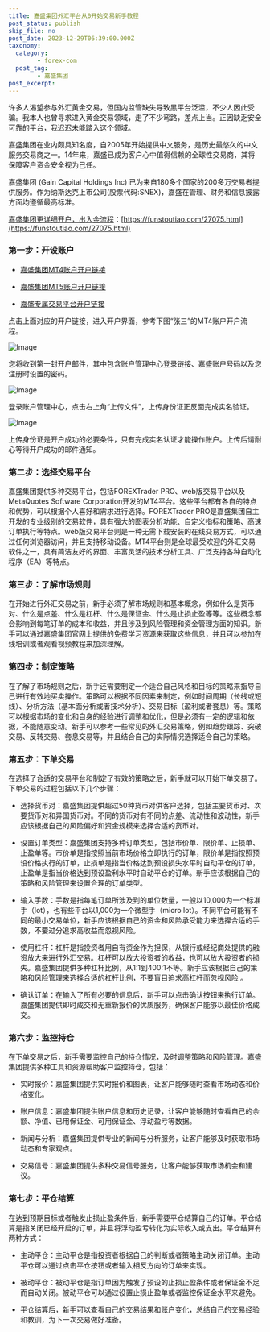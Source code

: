 ```yaml
---
title: 嘉盛集团外汇平台从0开始交易新手教程
post_status: publish
skip_file: no
post_date: 2023-12-29T06:39:00.000Z
taxonomy:
  category:
        - forex-com
  post_tag:
        - 嘉盛集团
post_excerpt: 
---
```

许多人渴望参与外汇黄金交易，但国内监管缺失导致黑平台泛滥，不少人因此受骗。我本人也曾寻求进入黄金交易领域，走了不少弯路，差点上当。正因缺乏安全可靠的平台，我迟迟未能踏入这个领域。

嘉盛集团在业内颇具知名度，自2005年开始提供中文服务，是历史最悠久的中文服务交易商之一。14年来，嘉盛已成为客户心中值得信赖的全球性交易商，其将保障客户资金安全视为己任。

嘉盛集团 (Gain Capital Holdings Inc) 已为来自180多个国家的200多万交易者提供服务。作为纳斯达克上市公司(股票代码:SNEX)，嘉盛在管理、财务和信息披露方面均遵循最高标准。

[嘉盛集团更详细开户，出入金流程](https://funstoutiao.com/27075.html)：[https://funstoutiao.com/27075.html](https://funstoutiao.com/27075.html)

### 第一步：开设账户

* [嘉盛集团MT4账户开户链接](https://s.ssgg.net/jsmt4)

* [嘉盛集团MT5账户开户链接](https://s.ssgg.net/jsmt5)

* [嘉盛专属交易平台开户链接](https://s.ssgg.net/js)

点击上面对应的开户链接，进入开户界面，参考下图“张三”的MT4账户开户流程。

![Image](https://prod-files-secure.s3.us-west-2.amazonaws.com/39ed1227-6d7d-4570-be36-9ccd4a2c4241/7a167aea-686b-400d-af59-4e18eb607a40/640.png?X-Amz-Algorithm=AWS4-HMAC-SHA256&X-Amz-Content-Sha256=UNSIGNED-PAYLOAD&X-Amz-Credential=ASIAZI2LB466WVRSSLUD%2F20251026%2Fus-west-2%2Fs3%2Faws4_request&X-Amz-Date=20251026T101311Z&X-Amz-Expires=3600&X-Amz-Security-Token=IQoJb3JpZ2luX2VjEM%2F%2F%2F%2F%2F%2F%2F%2F%2F%2F%2FwEaCXVzLXdlc3QtMiJGMEQCIAdH48uBF3jxnBCtpmxQOnZzFEK%2BRDWWnJRD85cuTHomAiAie5D7g%2F0uuPzozfzjBs1HbhCioUu%2Fc3WQlT8NUWjj%2BSqIBAiI%2F%2F%2F%2F%2F%2F%2F%2F%2F%2F8BEAAaDDYzNzQyMzE4MzgwNSIM8WTheGt73Ji5ffY5KtwDDEKtQ6dtHZ4jTxP9GdycgxbDq3QZIoaSjQMUMggVTi7oxbMzsnz03u2sLYHnXuX%2FMAbvaF1EJ%2B65xvs13iVTXEnNXVH8ft8K6m77yDsVAQJXcLwSCsbID5M3M8YakOR2dmPDR1o6UUSq3pVZGCAeS5NwBmRKk3EDkmgTGl39SFb5j4NzWKIoUg%2BLf%2BcDXhaKpiywMt4THL0ltEAx%2BUjj%2FC8vSta6PpUZslcOYBMeBGPpDFfCbDFBefe19VpKV1%2BFgkR4wygff35adjHHk3T2XpX4l4PsjhWLYSYJd9PMIt4v7epzgAUTrRJWeNV00uaQkPv0HYQnp3GjOn0SWEnp28D%2FhE8gKM6ljKDtdGkcXSwYCmDBHYrTG%2FtWMV%2Br7RPcn5SCRa8FhhQZgwSj7DzxV5buDlh%2BGExAk8OCmnDIazE%2FtltJHsAnQgIOaNmqM9uBVK8CDNHQu8GOeaCiVcWcTCIwAU%2FjlaY82HqPK0yYwLtHN8Q7ZhklnBNj1%2Bo0wPa6LFUcvWD1wPQMDsVTRI1YhbiuZ%2FHzurkz460UusW8Ef7hFjRf2BMcGjB%2F6t3bwnk%2BoppAK4CeVtdJd0ewoMpesnVTXLjD1vNTvmOIBaG6zcRY5vrH3KL6DPQFpLUwgYD3xwY6pgEz1tAYmJ3lrl02XkxW4r8qjg%2FEPH0LijpRVfmv4dBO1iPhhrdxIuwh7IDoerIYXMRAhAbMg6JjvgcQz1D8Ff%2BibvetVsn4KeGnMEPp12Ge196Onngp2BiQMVz1W0GVVNPIadVy4fqua6NuDfAIhXaK8Kl75FKa2MNkNWwmoPYpz9BbVWbvbEP3y51IVVDMu3WINivwdZ%2Be%2FKzWekiixHpbCr6h7At0&X-Amz-Signature=bf8831ff246cd79650a6a680b2b137d4786cc7d036ce3fc7653ecbdffcde5840&X-Amz-SignedHeaders=host&x-amz-checksum-mode=ENABLED&x-id=GetObject)

您将收到第一封开户邮件，其中包含账户管理中心登录链接、嘉盛账户号码以及您注册时设置的密码。

![Image](https://prod-files-secure.s3.us-west-2.amazonaws.com/39ed1227-6d7d-4570-be36-9ccd4a2c4241/eaa1c6b3-2877-4284-a0e1-530e222c27fb/image.png?X-Amz-Algorithm=AWS4-HMAC-SHA256&X-Amz-Content-Sha256=UNSIGNED-PAYLOAD&X-Amz-Credential=ASIAZI2LB466WVRSSLUD%2F20251026%2Fus-west-2%2Fs3%2Faws4_request&X-Amz-Date=20251026T101311Z&X-Amz-Expires=3600&X-Amz-Security-Token=IQoJb3JpZ2luX2VjEM%2F%2F%2F%2F%2F%2F%2F%2F%2F%2F%2FwEaCXVzLXdlc3QtMiJGMEQCIAdH48uBF3jxnBCtpmxQOnZzFEK%2BRDWWnJRD85cuTHomAiAie5D7g%2F0uuPzozfzjBs1HbhCioUu%2Fc3WQlT8NUWjj%2BSqIBAiI%2F%2F%2F%2F%2F%2F%2F%2F%2F%2F8BEAAaDDYzNzQyMzE4MzgwNSIM8WTheGt73Ji5ffY5KtwDDEKtQ6dtHZ4jTxP9GdycgxbDq3QZIoaSjQMUMggVTi7oxbMzsnz03u2sLYHnXuX%2FMAbvaF1EJ%2B65xvs13iVTXEnNXVH8ft8K6m77yDsVAQJXcLwSCsbID5M3M8YakOR2dmPDR1o6UUSq3pVZGCAeS5NwBmRKk3EDkmgTGl39SFb5j4NzWKIoUg%2BLf%2BcDXhaKpiywMt4THL0ltEAx%2BUjj%2FC8vSta6PpUZslcOYBMeBGPpDFfCbDFBefe19VpKV1%2BFgkR4wygff35adjHHk3T2XpX4l4PsjhWLYSYJd9PMIt4v7epzgAUTrRJWeNV00uaQkPv0HYQnp3GjOn0SWEnp28D%2FhE8gKM6ljKDtdGkcXSwYCmDBHYrTG%2FtWMV%2Br7RPcn5SCRa8FhhQZgwSj7DzxV5buDlh%2BGExAk8OCmnDIazE%2FtltJHsAnQgIOaNmqM9uBVK8CDNHQu8GOeaCiVcWcTCIwAU%2FjlaY82HqPK0yYwLtHN8Q7ZhklnBNj1%2Bo0wPa6LFUcvWD1wPQMDsVTRI1YhbiuZ%2FHzurkz460UusW8Ef7hFjRf2BMcGjB%2F6t3bwnk%2BoppAK4CeVtdJd0ewoMpesnVTXLjD1vNTvmOIBaG6zcRY5vrH3KL6DPQFpLUwgYD3xwY6pgEz1tAYmJ3lrl02XkxW4r8qjg%2FEPH0LijpRVfmv4dBO1iPhhrdxIuwh7IDoerIYXMRAhAbMg6JjvgcQz1D8Ff%2BibvetVsn4KeGnMEPp12Ge196Onngp2BiQMVz1W0GVVNPIadVy4fqua6NuDfAIhXaK8Kl75FKa2MNkNWwmoPYpz9BbVWbvbEP3y51IVVDMu3WINivwdZ%2Be%2FKzWekiixHpbCr6h7At0&X-Amz-Signature=f7611d28bbd1484438556b030f424fb386bf38eedae9b2340f51910c54a75fa4&X-Amz-SignedHeaders=host&x-amz-checksum-mode=ENABLED&x-id=GetObject)

登录账户管理中心，点击右上角“上传文件”，上传身份证正反面完成实名验证。

![Image](https://prod-files-secure.s3.us-west-2.amazonaws.com/39ed1227-6d7d-4570-be36-9ccd4a2c4241/54090639-09fc-46b4-a135-e0289f707147/image.png?X-Amz-Algorithm=AWS4-HMAC-SHA256&X-Amz-Content-Sha256=UNSIGNED-PAYLOAD&X-Amz-Credential=ASIAZI2LB466WVRSSLUD%2F20251026%2Fus-west-2%2Fs3%2Faws4_request&X-Amz-Date=20251026T101311Z&X-Amz-Expires=3600&X-Amz-Security-Token=IQoJb3JpZ2luX2VjEM%2F%2F%2F%2F%2F%2F%2F%2F%2F%2F%2FwEaCXVzLXdlc3QtMiJGMEQCIAdH48uBF3jxnBCtpmxQOnZzFEK%2BRDWWnJRD85cuTHomAiAie5D7g%2F0uuPzozfzjBs1HbhCioUu%2Fc3WQlT8NUWjj%2BSqIBAiI%2F%2F%2F%2F%2F%2F%2F%2F%2F%2F8BEAAaDDYzNzQyMzE4MzgwNSIM8WTheGt73Ji5ffY5KtwDDEKtQ6dtHZ4jTxP9GdycgxbDq3QZIoaSjQMUMggVTi7oxbMzsnz03u2sLYHnXuX%2FMAbvaF1EJ%2B65xvs13iVTXEnNXVH8ft8K6m77yDsVAQJXcLwSCsbID5M3M8YakOR2dmPDR1o6UUSq3pVZGCAeS5NwBmRKk3EDkmgTGl39SFb5j4NzWKIoUg%2BLf%2BcDXhaKpiywMt4THL0ltEAx%2BUjj%2FC8vSta6PpUZslcOYBMeBGPpDFfCbDFBefe19VpKV1%2BFgkR4wygff35adjHHk3T2XpX4l4PsjhWLYSYJd9PMIt4v7epzgAUTrRJWeNV00uaQkPv0HYQnp3GjOn0SWEnp28D%2FhE8gKM6ljKDtdGkcXSwYCmDBHYrTG%2FtWMV%2Br7RPcn5SCRa8FhhQZgwSj7DzxV5buDlh%2BGExAk8OCmnDIazE%2FtltJHsAnQgIOaNmqM9uBVK8CDNHQu8GOeaCiVcWcTCIwAU%2FjlaY82HqPK0yYwLtHN8Q7ZhklnBNj1%2Bo0wPa6LFUcvWD1wPQMDsVTRI1YhbiuZ%2FHzurkz460UusW8Ef7hFjRf2BMcGjB%2F6t3bwnk%2BoppAK4CeVtdJd0ewoMpesnVTXLjD1vNTvmOIBaG6zcRY5vrH3KL6DPQFpLUwgYD3xwY6pgEz1tAYmJ3lrl02XkxW4r8qjg%2FEPH0LijpRVfmv4dBO1iPhhrdxIuwh7IDoerIYXMRAhAbMg6JjvgcQz1D8Ff%2BibvetVsn4KeGnMEPp12Ge196Onngp2BiQMVz1W0GVVNPIadVy4fqua6NuDfAIhXaK8Kl75FKa2MNkNWwmoPYpz9BbVWbvbEP3y51IVVDMu3WINivwdZ%2Be%2FKzWekiixHpbCr6h7At0&X-Amz-Signature=dc90d9adacbcdc32578db1fe620a7365443d3ceaccb261114ff5a55dc88e98c8&X-Amz-SignedHeaders=host&x-amz-checksum-mode=ENABLED&x-id=GetObject)

上传身份证是开户成功的必要条件，只有完成实名认证才能操作账户。上传后请耐心等待开户成功的邮件通知。

### 第二步：选择交易平台

嘉盛集团提供多种交易平台，包括FOREXTrader PRO、web版交易平台以及MetaQuotes Software Corporation开发的MT4平台。这些平台都有各自的特点和优势，可以根据个人喜好和需求进行选择。FOREXTrader PRO是嘉盛集团自主开发的专业级别的交易软件，具有强大的图表分析功能、自定义指标和策略、高速订单执行等特点。web版交易平台则是一种无需下载安装的在线交易方式，可以通过任何浏览器访问，并且支持移动设备。MT4平台则是全球最受欢迎的外汇交易软件之一，具有简洁友好的界面、丰富灵活的技术分析工具、广泛支持各种自动化程序（EA）等特点。

### 第三步：了解市场规则

在开始进行外汇交易之前，新手必须了解市场规则和基本概念，例如什么是货币对、什么是点差、什么是杠杆、什么是保证金、什么是止损止盈等等。这些概念都会影响到每笔订单的成本和收益，并且涉及到风险管理和资金管理方面的知识。新手可以通过嘉盛集团官网上提供的免费学习资源来获取这些信息，并且可以参加在线培训或者观看视频教程来加深理解。

### 第四步：制定策略

在了解了市场规则之后，新手还需要制定一个适合自己风格和目标的策略来指导自己进行有效地买卖操作。策略可以根据不同因素来制定，例如时间周期（长线或短线）、分析方法（基本面分析或者技术分析）、交易目标（盈利或者套息）等。策略可以根据市场的变化和自身的经验进行调整和优化，但是必须有一定的逻辑和依据，不能随意变动。新手可以参考一些常见的外汇交易策略，例如趋势跟踪、突破交易、反转交易、套息交易等，并且结合自己的实际情况选择适合自己的策略。

### 第五步：下单交易

在选择了合适的交易平台和制定了有效的策略之后，新手就可以开始下单交易了。下单交易的过程包括以下几个步骤：

* 选择货币对：嘉盛集团提供超过50种货币对供客户选择，包括主要货币对、次要货币对和异国货币对。不同的货币对有不同的点差、流动性和波动性，新手应该根据自己的风险偏好和资金规模来选择合适的货币对。

* 设置订单类型：嘉盛集团支持多种订单类型，包括市价单、限价单、止损单、止盈单等。市价单是指按照当前市场价格立即执行的订单，限价单是指按照预设价格执行的订单，止损单是指当价格达到预设损失水平时自动平仓的订单，止盈单是指当价格达到预设盈利水平时自动平仓的订单。新手应该根据自己的策略和风险管理来设置合理的订单类型。

* 输入手数：手数是指每笔订单所涉及到的单位数量，一般以10,000为一个标准手（lot），也有些平台以1,000为一个微型手（micro lot）。不同平台可能有不同的最小交易单位，新手应该根据自己的资金和风险承受能力来选择合适的手数，不要过分追求高收益而忽视风险。

* 使用杠杆：杠杆是指投资者用自有资金作为担保，从银行或经纪商处提供的融资放大来进行外汇交易。杠杆可以放大投资者的收益，也可以放大投资者的损失。嘉盛集团提供多种杠杆比例，从1:1到400:1不等。新手应该根据自己的策略和风险管理来选择合适的杠杆比例，不要盲目追求高杠杆而忽视风险 。

* 确认订单：在输入了所有必要的信息后，新手可以点击确认按钮来执行订单。嘉盛集团提供即时成交和无重新报价的优质服务，确保客户能够以最佳价格成交。

### 第六步：监控持仓

在下单交易之后，新手需要监控自己的持仓情况，及时调整策略和风险管理。嘉盛集团提供多种工具和资源帮助客户监控持仓，包括：

* 实时报价：嘉盛集团提供实时报价和图表，让客户能够随时查看市场动态和价格变化。

* 账户信息：嘉盛集团提供账户信息和历史记录，让客户能够随时查看自己的余额、净值、已用保证金、可用保证金、浮动盈亏等数据。

* 新闻与分析：嘉盛集团提供专业的新闻与分析服务，让客户能够及时获取市场动态和专家观点。

* 交易信号：嘉盛集团提供多种交易信号服务，让客户能够获取市场机会和建议。

### 第七步：平仓结算

在达到预期目标或者触发止损止盈条件后，新手需要平仓结算自己的订单。平仓结算是指关闭已经开启的订单，并且将浮动盈亏转化为实际收入或支出。平仓结算有两种方式：

* 主动平仓：主动平仓是指投资者根据自己的判断或者策略主动关闭订单。主动平仓可以通过点击平仓按钮或者输入相反方向的订单来实现。

* 被动平仓：被动平仓是指订单因为触发了预设的止损止盈条件或者保证金不足而自动关闭。被动平仓可以通过设置止损止盈单或者监控保证金水平来避免。

* 平仓结算后，新手可以查看自己的交易结果和账户变化，总结自己的交易经验和教训，为下一次交易做好准备。